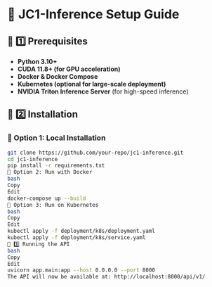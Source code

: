 # 🚀 JC1-Inference Setup Guide

## 📌 1️⃣ Prerequisites
- **Python 3.10+**
- **CUDA 11.8+ (for GPU acceleration)**
- **Docker & Docker Compose**
- **Kubernetes (optional for large-scale deployment)**
- **NVIDIA Triton Inference Server** (for high-speed inference)

## 📌 2️⃣ Installation

### 🔹 Option 1: Local Installation
```bash
git clone https://github.com/your-repo/jc1-inference.git
cd jc1-inference
pip install -r requirements.txt
🔹 Option 2: Run with Docker
bash
Copy
Edit
docker-compose up --build
🔹 Option 3: Run on Kubernetes
bash
Copy
Edit
kubectl apply -f deployment/k8s/deployment.yaml
kubectl apply -f deployment/k8s/service.yaml
📌 3️⃣ Running the API
bash
Copy
Edit
uvicorn app.main:app --host 0.0.0.0 --port 8000
The API will now be available at: http://localhost:8000/api/v1/